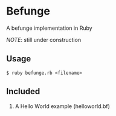 # Befunge

A befunge implementation in Ruby  

*NOTE*: still under construction

## Usage
```
$ ruby befunge.rb <filename>
```

## Included

1. A Hello World example (helloworld.bf)

